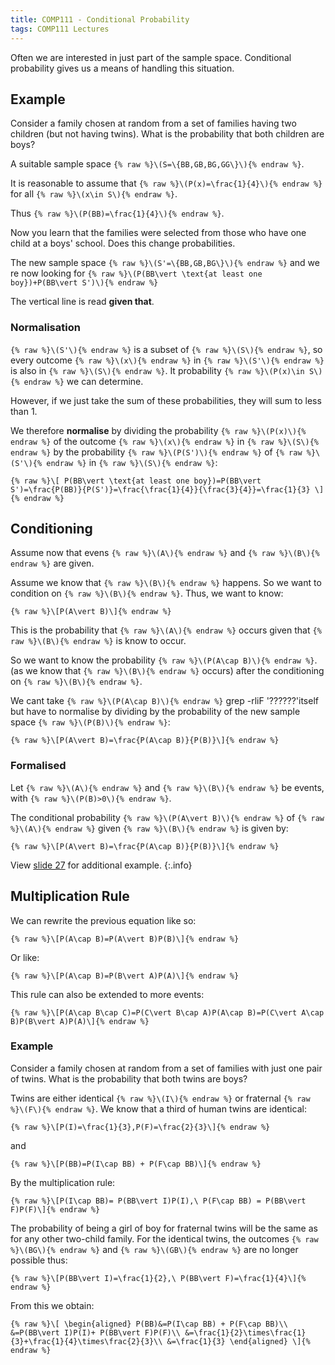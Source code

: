 ```yaml
---
title: COMP111 - Conditional Probability
tags: COMP111 Lectures
---
```

Often we are interested in just part of the sample space. Conditional probability gives us a means of handling this situation.

## Example
Consider a family chosen at random from a set of families having two children (but not having twins). What is the probability that both children are boys?

A suitable sample space `{% raw %}\(S=\{BB,GB,BG,GG\}\){% endraw %}`.

It is reasonable to assume that `{% raw %}\(P(x)=\frac{1}{4}\){% endraw %}` for all `{% raw %}\(x\in S\){% endraw %}`.

Thus `{% raw %}\(P(BB)=\frac{1}{4}\){% endraw %}`.

Now you learn that the families were selected from those who have one child at a boys' school. Does this change probabilities.

The new sample space `{% raw %}\(S'=\{BB,GB,BG\}\){% endraw %}` and we re now looking for `{% raw %}\(P(BB\vert \text{at least one boy})+P(BB\vert S')\){% endraw %}`

The vertical line is read **given that**.

### Normalisation
`{% raw %}\(S'\){% endraw %}` is a subset of `{% raw %}\(S\){% endraw %}`, so every outcome `{% raw %}\(x\){% endraw %}` in `{% raw %}\(S'\){% endraw %}` is also in `{% raw %}\(S\){% endraw %}`. It probability `{% raw %}\(P(x)\in S\){% endraw %}` we can determine.

However, if we just take the sum of these probabilities, they will sum to less than 1. 

We therefore **normalise** by dividing the probability `{% raw %}\(P(x)\){% endraw %}` of the outcome `{% raw %}\(x\){% endraw %}` in `{% raw %}\(S\){% endraw %}` by the probability `{% raw %}\(P(S')\){% endraw %}` of `{% raw %}\(S'\){% endraw %}` in `{% raw %}\(S\){% endraw %}`:

`{% raw %}\[
P(BB\vert \text{at least one boy})=P(BB\vert S')=\frac{P(BB)}{P(S')}=\frac{\frac{1}{4}}{\frac{3}{4}}=\frac{1}{3}
\]{% endraw %}`

## Conditioning
Assume now that evens `{% raw %}\(A\){% endraw %}` and `{% raw %}\(B\){% endraw %}` are given.

Assume we know that `{% raw %}\(B\){% endraw %}` happens. So we want to condition on `{% raw %}\(B\){% endraw %}`. Thus, we want to know:

`{% raw %}\[P(A\vert B)\]{% endraw %}`

This is the probability that `{% raw %}\(A\){% endraw %}` occurs given that `{% raw %}\(B\){% endraw %}` is know to occur.

So we want to know the probability `{% raw %}\(P(A\cap B)\){% endraw %}`. (as we know that `{% raw %}\(B\){% endraw %}` occurs) after the conditioning on `{% raw %}\(B\){% endraw %}`.

We cant take `{% raw %}\(P(A\cap B)\){% endraw %}` grep -rliF '??????'itself but have to normalise by dividing by the probability of the new sample space `{% raw %}\(P(B)\){% endraw %}`:

`{% raw %}\[P(A\vert B)=\frac{P(A\cap B)}{P(B)}\]{% endraw %}`

### Formalised
Let `{% raw %}\(A\){% endraw %}` and `{% raw %}\(B\){% endraw %}` be events, with `{% raw %}\(P(B)>0\){% endraw %}`.

The conditional probability `{% raw %}\(P(A\vert B)\){% endraw %}` of `{% raw %}\(A\){% endraw %}` given `{% raw %}\(B\){% endraw %}` is given by: 

`{% raw %}\[P(A\vert B)=\frac{P(A\cap B)}{P(B)}\]{% endraw %}`

View [slide 27]({{site.baseurl}}/assets/COMP111/Lectures/2020-11-19.pdf) for additional example.
{:.info}

## Multiplication Rule
We can rewrite the previous equation like so:

`{% raw %}\[P(A\cap B)=P(A\vert B)P(B)\]{% endraw %}`

Or like:

`{% raw %}\[P(A\cap B)=P(B\vert A)P(A)\]{% endraw %}`

This rule can also be extended to more events:

`{% raw %}\[P(A\cap B\cap C)=P(C\vert B\cap A)P(A\cap B)=P(C\vert A\cap B)P(B\vert A)P(A)\]{% endraw %}`

### Example
Consider a family chosen at random from a set of families with just one pair of twins. What is the probability that both twins are boys?

Twins  are either identical `{% raw %}\(I\){% endraw %}` or fraternal `{% raw %}\(F\){% endraw %}`. We know that a third of human twins are identical:

`{% raw %}\[P(I)=\frac{1}{3},P(F)=\frac{2}{3}\]{% endraw %}`

and 

`{% raw %}\[P(BB)=P(I\cap BB) + P(F\cap BB)\]{% endraw %}`

By the multiplication rule:

`{% raw %}\[P(I\cap BB)= P(BB\vert I)P(I),\ P(F\cap BB) = P(BB\vert F)P(F)\]{% endraw %}`

The probability of being a girl of boy for fraternal twins will be the same as for any other two-child family. For the identical twins, the outcomes `{% raw %}\(BG\){% endraw %}` and `{% raw %}\(GB\){% endraw %}` are no longer possible thus:

`{% raw %}\[P(BB\vert I)=\frac{1}{2},\ P(BB\vert F)=\frac{1}{4}\]{% endraw %}`

From this we obtain:

`{% raw %}\[
\begin{aligned}
P(BB)&=P(I\cap BB) + P(F\cap BB)\\
&=P(BB\vert I)P(I)+ P(BB\vert F)P(F)\\
&=\frac{1}{2}\times\frac{1}{3}+\frac{1}{4}\times\frac{2}{3}\\
&=\frac{1}{3}
\end{aligned}
\]{% endraw %}`
